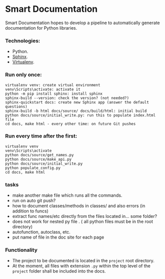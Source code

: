 # Smart Documentation

Smart Documentation hopes to develop a pipeline to automatically generate documentation for Python libraries.

### Technologies:

- Python.
- [Sphinx]().
- [Virtualenv]().

### Run only once:

```
virtualenv venv: create virtual environment
venv\Scripts\activate: activate it
python -m pip install sphinx: install sphinx
sphinx-build --version: check the version? (not needed?)
sphinx-quickstart docs: create new Sphinx app (answer the default questions)
sphinx-build -b html docs/source/ docs/build/html: initial build
python docs/source/initial_write.py: run this to populate index.html file
cd docs, make html - every other time: on future Git pushes
```

### Run every time after the first:

```
virtualenv venv
venv\Scripts\activate
python docs/source/get_names.py
python docs/source/make_api.py
python docs/source/initial_write.py
python populate_config.py
cd docs, make html
```

### tasks

- make another make file which runs all the commands.
- run on auto git push?
- how to document classes/methods in classes/ and also errors (in addition to funcs)
- extract func names/etc directly from the files located in... some folder?
- does not work for nested py file . ( all python files must be in the root directory)
- autofunction, autoclass, etc.
- put name of file in the doc site for each page

### Functionality

- The project to be documented is located in the `project` root directory.
- At the moment, all files with extension `.py` within the top level of the `project` folder shall be included into the docs.
